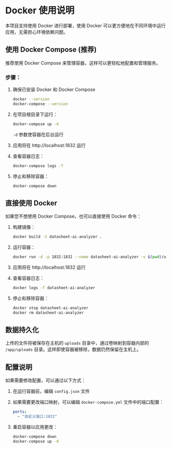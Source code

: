 # Docker 使用说明

本项目支持使用 Docker 进行部署，使用 Docker 可以更方便地在不同环境中运行应用，无需担心环境依赖问题。

## 使用 Docker Compose (推荐)

推荐使用 Docker Compose 来管理容器，这样可以更轻松地配置和管理服务。

### 步骤：

1. 确保已安装 Docker 和 Docker Compose
   ```bash
   docker --version
   docker-compose --version
   ```

2. 在项目根目录下运行：
   ```bash
   docker-compose up -d
   ```
   `-d` 参数使容器在后台运行

3. 应用将在 http://localhost:1832 运行

4. 查看容器日志：
   ```bash
   docker-compose logs -f
   ```

5. 停止和移除容器：
   ```bash
   docker-compose down
   ```

## 直接使用 Docker

如果您不想使用 Docker Compose，也可以直接使用 Docker 命令：

1. 构建镜像：
   ```bash
   docker build -t datasheet-ai-analyzer .
   ```

2. 运行容器：
   ```bash
   docker run -d -p 1832:1832 --name datasheet-ai-analyzer -v $(pwd)/uploads:/app/uploads datasheet-ai-analyzer
   ```

3. 应用将在 http://localhost:1832 运行

4. 查看容器日志：
   ```bash
   docker logs -f datasheet-ai-analyzer
   ```

5. 停止和移除容器：
   ```bash
   docker stop datasheet-ai-analyzer
   docker rm datasheet-ai-analyzer
   ```

## 数据持久化

上传的文件将被保存在主机的 `uploads` 目录中，通过卷映射到容器内部的 `/app/uploads` 目录。这样即使容器被移除，数据仍然保留在主机上。

## 配置说明

如果需要修改配置，可以通过以下方式：

1. 在运行容器前，编辑 `config.json` 文件

2. 如果需要更改端口映射，可以编辑 `docker-compose.yml` 文件中的端口配置：
   ```yaml
   ports:
     - "自定义端口:1832"
   ```

3. 重启容器以应用更改：
   ```bash
   docker-compose down
   docker-compose up -d
   ``` 